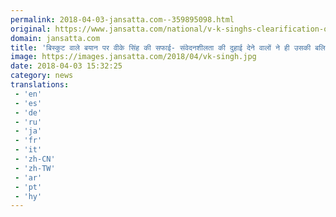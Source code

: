 ```yaml
---
permalink: 2018-04-03-jansatta.com--359895098.html
original: https://www.jansatta.com/national/v-k-singhs-clearification-over-his-remark-on-39-indians-iraq-mosul-compensation/620757/
domain: jansatta.com
title: 'बिस्कुट वाले बयान पर वीके सिंह की सफाई- संवेदनशीलता की दुहाई देने वालों ने ही उसकी बलि ले ली'
image: https://images.jansatta.com/2018/04/vk-singh.jpg
date: 2018-04-03 15:32:25
category: news
translations: 
 - 'en'
 - 'es'
 - 'de'
 - 'ru'
 - 'ja'
 - 'fr'
 - 'it'
 - 'zh-CN'
 - 'zh-TW'
 - 'ar'
 - 'pt'
 - 'hy'
---
```


